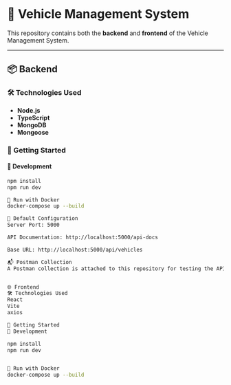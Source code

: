# 🚗 Vehicle Management System

This repository contains both the **backend** and **frontend** of the Vehicle Management System.

---

## 📦 Backend

### 🛠️ Technologies Used
- **Node.js**
- **TypeScript**
- **MongoDB**
- **Mongoose**

### 🚀 Getting Started

#### 🔧 Development
```bash
npm install
npm run dev

🐳 Run with Docker
docker-compose up --build

📌 Default Configuration
Server Port: 5000

API Documentation: http://localhost:5000/api-docs

Base URL: http://localhost:5000/api/vehicles

📬 Postman Collection
A Postman collection is attached to this repository for testing the API endpoints.


🌐 Frontend
🛠️ Technologies Used
React
Vite
axios

🚀 Getting Started
🔧 Development

npm install
npm run dev


🐳 Run with Docker
docker-compose up --build
